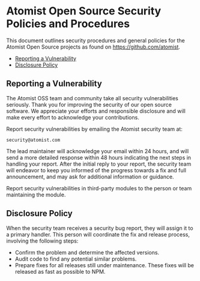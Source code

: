 # Atomist Open Source Security Policies and Procedures

This document outlines security procedures and general policies for the
Atomist Open Source projects as found on https://github.com/atomist.

-   [Reporting a Vulnerability](#reporting-a-vulnerability)
-   [Disclosure Policy](#disclosure-policy)

## Reporting a Vulnerability

The Atomist OSS team and community take all security vulnerabilities
seriously. Thank you for improving the security of our open source
software. We appreciate your efforts and responsible disclosure and will
make every effort to acknowledge your contributions.

Report security vulnerabilities by emailing the Atomist security team at:

    security@atomist.com

The lead maintainer will acknowledge your email within 24 hours, and will
send a more detailed response within 48 hours indicating the next steps in
handling your report. After the initial reply to your report, the security
team will endeavor to keep you informed of the progress towards a fix and
full announcement, and may ask for additional information or guidance.

Report security vulnerabilities in third-party modules to the person or
team maintaining the module.

## Disclosure Policy

When the security team receives a security bug report, they will assign it
to a primary handler. This person will coordinate the fix and release
process, involving the following steps:

-   Confirm the problem and determine the affected versions.
-   Audit code to find any potential similar problems.
-   Prepare fixes for all releases still under maintenance. These fixes
    will be released as fast as possible to NPM.
